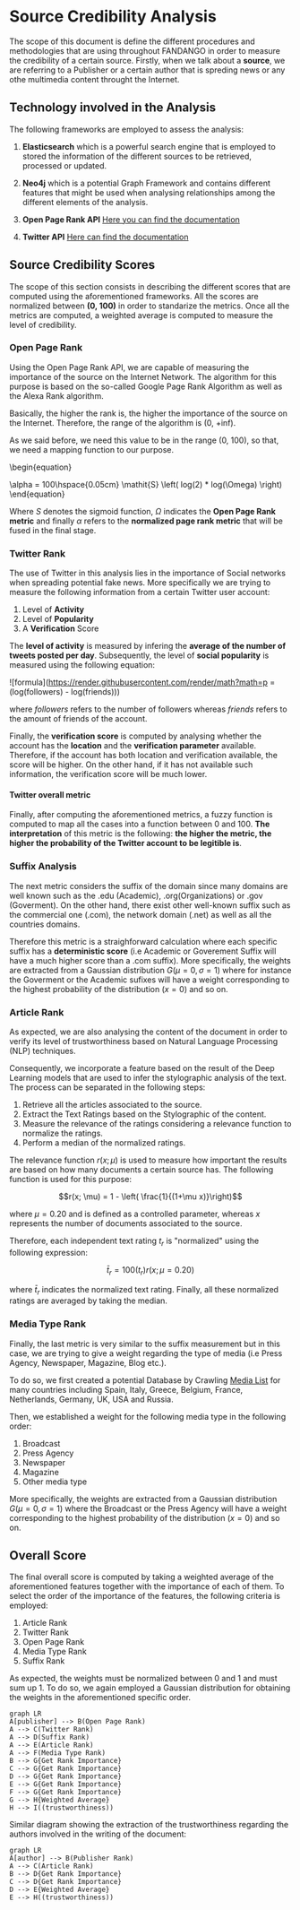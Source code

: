 # Source Credibility Analysis

The scope of this document is define the different procedures and methodologies that are using throughout FANDANGO in order to measure the credibility of a certain source. Firstly, when we talk about a **source**, we are referring to a Publisher or a certain author that is spreding news or any othe multimedia content throught the Internet.


## Technology involved in the Analysis

The following frameworks are employed to assess the analysis:

 1.  **Elasticsearch** which is a powerful search engine that is employed to stored the information of the different sources to be retrieved, processed or updated.
 2. **Neo4j** which is a potential Graph Framework and contains different features that might be used when analysing relationships among the different elements of the analysis.
 3. **Open Page Rank API**  [Here you can find the documentation](https://www.domcop.com/openpagerank/documentation)

 4. **Twitter API** [Here can find the documentation](https://developer.twitter.com/en/docs/api-reference-index)

## Source Credibility Scores
The scope of this section consists in describing the different scores that are computed using the aforementioned frameworks. All the scores are normalized between **(0, 100)** in order to standarize the metrics. Once all the metrics are computed, a weighted average is computed to measure the level of credibility.

### Open Page Rank 

Using the Open Page Rank API, we are capable of measuring the importance of the source on the Internet Network. The algorithm for this purpose is based on the so-called Google Page Rank Algorithm as well as the Alexa Rank algorithm. 

Basically, the higher the rank is, the higher the importance of the source on the Internet. Therefore, the range of the algorithm is (0, +inf). 

As we said before, we need this value to be in the range (0, 100), so that, we need a mapping function to our purpose. 

\begin{equation}

\alpha = 100\hspace{0.05cm} \mathit{S} \left( log(2) * log(\Omega) \right)
\end{equation}


Where *S* denotes the sigmoid function, $`\Omega`$ indicates the **Open Page Rank metric** and finally $`\alpha`$ refers to the **normalized page rank metric** that will be fused in the final stage.


### Twitter Rank
The use of Twitter in this analysis lies in the importance of Social networks when spreading potential fake news. More specifically we are trying to measure the following information from a certain Twitter user account:

 1. Level of **Activity** 
 2. Level of **Popularity**
 3. A **Verification** Score

The **level of activity** is measured by infering the **average of the number of tweets posted per day**. Subsequently, the level of **social popularity** is measured using the following equation:

![formula](https://render.githubusercontent.com/render/math?math=p = (log(followers) - log(friends)))

where *followers* refers to the number of followers whereas *friends* refers to the amount of friends of the account.

Finally, the **verification score** is computed by analysing whether the account has the **location** and the **verification parameter** available. Therefore, if the account has both location and verification available, the score will be higher. On the other hand, if it has not available such information, the verification score will be much lower.
 
 #### Twitter overall metric
 Finally, after computing the aforementioned metrics, a fuzzy function is computed to map all the cases into a function between 0 and 100.
**The interpretation** of this metric is the following: **the higher the metric, the higher the probability of the Twitter account to be legitible is**.
 
### Suffix Analysis
The next metric considers the suffix of the domain since many domains are well known such as the .edu (Academic), .org(Organizations) or .gov (Goverment). On the other hand, there exist other well-known suffix such as the commercial one (.com), the network domain (.net) as well as all the countries domains. 

Therefore this metric is a straighforward calculation where each specific suffix has a **deterministic score** (i.e Academic or Goverement Suffix will have a much higher score than a .com suffix). More specifically, the weights are extracted from a Gaussian distribution $`G(\mu =0, \sigma =1)`$ where for instance the Goverment or the Academic sufixes will have a weight corresponding to the highest probability of the distribution $`(x=0)`$ and so on.

### Article Rank
As expected, we are also analysing the content of the document in order to verify its level of trustworthiness based on Natural Language Processing (NLP) techniques. 

Consequently, we incorporate a feature based on the result of the Deep Learning models that are used to infer the stylographic analysis of the text. The process can be separated in the following steps:

 1. Retrieve all the articles associated to the source.
 2. Extract the Text Ratings based on the Stylographic of the content.
 3. Measure the relevance of the ratings considering a relevance function to normalize the ratings.
 4. Perform a median of the normalized ratings.

The relevance function $`r(x;\mu)`$ is used to measure how important the results are based on how many documents a certain source has. The following function is used for this purpose:

```math
r(x; \mu) = 1 - \left( \frac{1}{(1+\mu x)}\right)
```

where $`\mu=0.20`$ and is defined as a controlled parameter, whereas $`x`$ represents the number of documents associated to the source. 

Therefore, each independent text rating $`t_r`$ is "normalized" using the following expression:

```math
\bar{t}_r = 100(t_r) r(x; \mu=0.20)
```

where $`\bar{t}_r`$ indicates the normalized text rating. Finally, all these normalized ratings are averaged by taking the median.


### Media Type Rank

Finally, the last metric is very similar to the suffix measurement but in this case, we are trying to give a weight regarding the type of media (i.e Press Agency, Newspaper, Magazine, Blog etc.).

To do so, we first created a potential Database by Crawling [Media List](http://www.abyznewslinks.com/allco.htm) for many countries including Spain, Italy, Greece, Belgium, France, Netherlands, Germany, UK, USA and Russia. 

Then, we established a weight for the following media type in the following order:

 1. Broadcast
 2. Press Agency
 3. Newspaper
 4. Magazine
 5. Other media type

More specifically, the weights are extracted from a Gaussian distribution $`G(\mu =0, \sigma =1)`$ where the Broadcast or the Press Agency will have a weight corresponding to the highest probability of the distribution $`(x=0)`$ and so on.


## Overall Score

The final overall score is computed by taking a weighted average of the aforementioned features together with the importance of each of them. To select the order of the importance of the features, the following criteria is employed:

 1. Article Rank
 2. Twitter Rank
 3. Open Page Rank
 4. Media Type Rank
 5. Suffix Rank

As expected, the weights must be normalized between 0 and 1 and must sum up 1. To do so, we again employed a Gaussian distribution for obtaining the weights in the aforementioned specific order.

```mermaid
graph LR
A[publisher] --> B(Open Page Rank)
A --> C(Twitter Rank)
A --> D(Suffix Rank)
A --> E(Article Rank)
A --> F(Media Type Rank)
B --> G{Get Rank Importance}
C --> G{Get Rank Importance}
D --> G{Get Rank Importance}
E --> G{Get Rank Importance}
F --> G{Get Rank Importance}
G --> H{Weighted Average}
H --> I((trustworthiness))
```
Similar diagram showing the extraction of the trustworthiness regarding the authors involved in the writing of the document:

```mermaid
graph LR
A[author] --> B(Publisher Rank)
A --> C(Article Rank)
B --> D{Get Rank Importance}
C --> D{Get Rank Importance}
D --> E{Weighted Average}
E --> H((trustworthiness))
```
